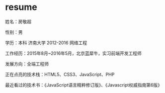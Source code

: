 # resume
姓名：房敬超  

性别：男  

学历：本科 济南大学 2012-2016  网络工程 

工作经历：2015年8月~2016年5月，北京蓝犀牛，实习前端开发工程师  

发展方向：全端工程师

正在点亮的技术栈：HTML5、CSS3、JavaScript、PHP

最近看过的技术书：《JavaScript语言精粹修订版》、《Javascript权威指南第6版》
